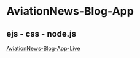 # AviationNews-Blog-App

## ejs - css - node.js

[AviationNews-Blog-App-Live](http://aviation-article.herokuapp.com)
